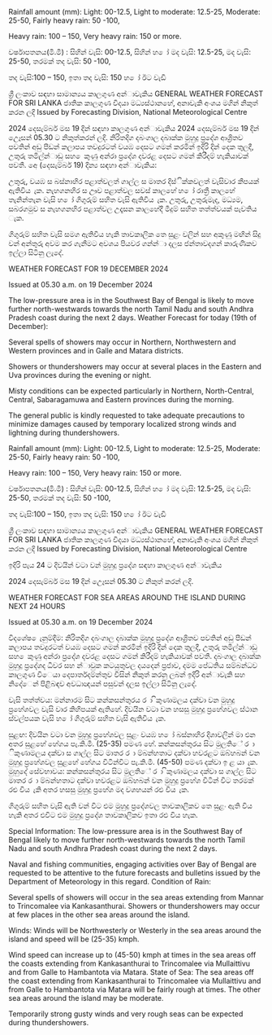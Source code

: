 Rainfall amount (mm): Light: 00-12.5, Light to moderate: 12.5-25, Moderate: 25-50, Fairly heavy rain: 50 -100,

Heavy rain: 100 – 150, Very heavy rain: 150 or more.

වර්ෂාපතනය(මි.මී) : සිහින් වැසි: 00-12.5, සිහින් හ ෝ මද වැසි: 12.5-25, මද වැසි: 25-50, තරමක් තද වැසි: 50 -100,

තද වැසි:100 – 150, ඉතා තද වැසි: 150 හ ෝ ඊට වැඩි

ශ්‍රී ලංකාව සඳහා සාමාන්‍යය කාලගුණ අන්‍ාවැකිය GENERAL WEATHER FORECAST FOR SRI LANKA ජාතික කාලගුණ විදයා මධ්‍යස්ථානහේ, අනාවැකි අංශය මගින් නිකුත් කරන ලදි Issued by Forecasting Division, National Meteorological Centre

2024 දෙසැම්බර් මස 19 දින්‍ සඳහා කාලගුණ අන්‍ාවැකිය 2024 දෙසැම්බර් මස 19 දින්‍ උෙෑසන්‍ 05.30 ට නිකුත්කරන්‍ ලදි. නිරිතදිග දබංගාල දබාක්ක මුහුදු ප්‍රදේශ ආශ්‍රිතව පවතින්‍ අඩු පීඩන්‍ කලාපය තවදුරටත් වයඹ දෙසට ගමන් කරමින් ඉදිරි දින්‍ දෙක තුලදී, උතුරු තමිල්න්‍ාඩු සහ ෙකුණු අන්රා ප්‍රදේශ දවරළ දෙසට ගමන් කිරීදම් හැකියාවක් පවතී. අෙ (දෙසැම්බර් 19) දින්‍ය සඳහා අන්‍ාවැකිය:

උතුරු, වයඹ ස බස්නාහිර පළාත්වලත් ගාල්ල ස මාතර දිස්ික්කවලත් වැසිවාර කීපයක් ඇතිවිය ැක. නැහගනහිර ස ඌව පළාත්වල සවස් කාලහේ හ ෝ රාත්‍රී කාලහේ තැනින්තැන වැසි හ ෝ ගිගුරුම් සහිත වැසි ඇතිවිය ැක. උතුරු, උතුරුමැද, මධ්‍යම, සබරගමුව ස නැහගනහිර පළාත්වල උදෑසන කාලහේදී මීදුම් සහිත තත්ත්වයක් පැවතිය ැක.

ගිගුරුම් සහිත වැසි සමග ඇතිවිය හැකි තාවකාලික තෙ සුළං වලින් සහ අකුණු මඟින් සිදු වන්‍ අන්‍තුරු අවම කර ගැනීමට අවශය පියවර ගන්න්‍ා දලස ජන්‍තාවදගන් කාරුණිකව ඉල්ලා සිටිනු ලැදේ.

WEATHER FORECAST FOR 19 DECEMBER 2024

Issued at 05.30 a.m. on 19 December 2024

The low-pressure area is in the Southwest Bay of Bengal is likely to move further north-westwards towards the north Tamil Nadu and south Andhra Pradesh coast during the next 2 days. Weather Forecast for today (19th of December):

Several spells of showers may occur in Northern, Northwestern and Western provinces and in Galle and Matara districts.

Showers or thundershowers may occur at several places in the Eastern and Uva provinces during the evening or night.

Misty conditions can be expected particularly in Northern, North-Central, Central, Sabaragamuwa and Eastern provinces during the morning.

The general public is kindly requested to take adequate precautions to minimize damages caused by temporary localized strong winds and lightning during thundershowers.

Rainfall amount (mm): Light: 00-12.5, Light to moderate: 12.5-25, Moderate: 25-50, Fairly heavy rain: 50 -100,

Heavy rain: 100 – 150, Very heavy rain: 150 or more.

වර්ෂාපතනය(මි.මී) : සිහින් වැසි: 00-12.5, සිහින් හ ෝ මද වැසි: 12.5-25, මද වැසි: 25-50, තරමක් තද වැසි: 50 -100,

තද වැසි:100 – 150, ඉතා තද වැසි: 150 හ ෝ ඊට වැඩි

ශ්‍රී ලංකාව සඳහා සාමාන්‍යය කාලගුණ අන්‍ාවැකිය GENERAL WEATHER FORECAST FOR SRI LANKA ජාතික කාලගුණ විදයා මධ්‍යස්ථානහේ, අනාවැකි අංශය මගින් නිකුත් කරන ලදි Issued by Forecasting Division, National Meteorological Centre

ඉදිරි පැය 24 ට දිවයින්‍ වටා වන්‍ මුහුදු ප්‍රදේශ සඳහා කාලගුණ අන්‍ාවැකිය

2024 දෙසැම්බර් මස 19 දින්‍ උෙෑසන්‍ 05.30 ට නිකුත් කරන්‍ ලදි.

WEATHER FORECAST FOR SEA AREAS AROUND THE ISLAND DURING NEXT 24 HOURS

Issued at 05.30 a.m. on 19 December 2024

විදශේෂ ෙැනුම්දීම: නිරිතදිග දබංගාල දබාක්ක මුහුදු ප්‍රදේශ ආශ්‍රිතව පවතින්‍ අඩු පීඩන්‍ කලාපය තවදුරටත් වයඹ දෙසට ගමන් කරමින් ඉදිරි දින්‍ දෙක තුලදී, උතුරු තමිල්න්‍ාඩු සහ ෙකුණු අන්රා ප්‍රදේශ දවරළ දෙසට ගමන් කිරීදම් හැකියාවක් පවතී. දබංගාල දබාක්ක මුහුදු ප්‍රදේශද ධීවර සහ න්‍ාවුක කටයුතුවල දයදෙන්‍ ප්‍රජාව, දමම පේධතිය සම්බන්ධව කාලගුණ විෙයා දෙපාර්තදම්න්තුව විසින් නිකුත් කරනු ලබන්‍ ඉදිරි අන්‍ාවැකි සහ නිදේෙන්‍ පිළිබඳව අවධාන්‍දයන් පසුවන්‍ දලස ඉල්ලා සිටිනු ලැදේ.

වැසි තත්ත්වය: මන්නාරම සිට කන්කසන්තුරය ර ා ිකුණාමලය දක්වා වන මුහුදු ප්‍රහේශවල වැසි වාර කිහිපයක් ඇතිහේ. දිවයින වටා වන හසසු මුහුදු ප්‍රහේශවල ස්ථාන ස්වල්පයක වැසි හ ෝ ගිගුරුම් සහිත වැසි ඇතිවිය ැක.

සුළඟ: දිවයින වටා වන මුහුදු ප්‍රහේශවල සුළං වයඹ හ ෝ බස්නාහිර දිශාවලින් මා එන අතර සුළහේ හේගය පැ.කි.මී. (25-35) පමණ හේ. කන්කසන්තුරය සිට මුලතිේ ර ා ිකුණාමලය දක්වා ස ගාල්ල සිට මාතර ර ා ම්බන්හතාට දක්වා හවරළට ඔබ්හබන් වන මුහුදු ප්‍රහේශවල සුළහේ හේගය විටින්විට පැ.කි.මී. (45-50) පමණ දක්වා ඉ ළ යා ැක. මුහුදේ සේවභාවය: කන්කසන්තුරය සිට මුලතිේ ර ා ිකුණාමලය දක්වා ස ගාල්ල සිට මාතර ර ා ම්බන්හතාට දක්වා හවරළට ඔබ්හබන් වන මුහුදු ප්‍රහේශ විටින් විට තරමක් රළු විය ැකි අතර හසසු මුහුදු ප්‍රහේශ මද වශහයන් රළු විය ැක.

ගිගුරුම් සහිත වැසි ඇති වන්‍ විට එම මුහුදු ප්‍රදේශවල තාවකාලිකව තෙ සුළං ඇති විය හැකි අතර එවිට එම මුහුදු ප්‍රදේශ තාවකාලිකව ඉතා රළු විය හැක.

Special Information: The low-pressure area is in the Southwest Bay of Bengal likely to move further north-westwards towards the north Tamil Nadu and south Andhra Pradesh coast during the next 2 days.

Naval and fishing communities, engaging activities over Bay of Bengal are requested to be attentive to the future forecasts and bulletins issued by the Department of Meteorology in this regard. Condition of Rain:

Several spells of showers will occur in the sea areas extending from Mannar to Trincomalee via Kankasanthurai. Showers or thundershowers may occur at few places in the other sea areas around the island.

Winds: Winds will be Northwesterly or Westerly in the sea areas around the island and speed will be (25-35) kmph.

Wind speed can increase up to (45-50) kmph at times in the sea areas off the coasts extending from Kankasanthurai to Trincomalee via Mullaittivu and from Galle to Hambantota via Matara. State of Sea: The sea areas off the coast extending from Kankasanthurai to Trincomalee via Mullaittivu and from Galle to Hambantota via Matara will be fairly rough at times. The other sea areas around the island may be moderate.

Temporarily strong gusty winds and very rough seas can be expected during thundershowers.
